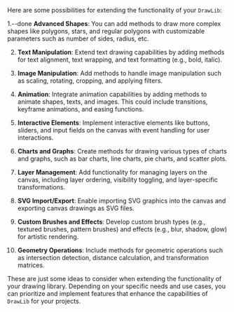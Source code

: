 Here are some possibilities for extending the functionality of your `DrawLib`:

1.--done **Advanced Shapes**: You can add methods to draw more complex shapes like polygons, stars, and regular polygons with customizable parameters such as number of sides, radius, etc.

2. **Text Manipulation**: Extend text drawing capabilities by adding methods for text alignment, text wrapping, and text formatting (e.g., bold, italic).

3. **Image Manipulation**: Add methods to handle image manipulation such as scaling, rotating, cropping, and applying filters.

4. **Animation**: Integrate animation capabilities by adding methods to animate shapes, texts, and images. This could include transitions, keyframe animations, and easing functions.

5. **Interactive Elements**: Implement interactive elements like buttons, sliders, and input fields on the canvas with event handling for user interactions.

6. **Charts and Graphs**: Create methods for drawing various types of charts and graphs, such as bar charts, line charts, pie charts, and scatter plots.

7. **Layer Management**: Add functionality for managing layers on the canvas, including layer ordering, visibility toggling, and layer-specific transformations.

8. **SVG Import/Export**: Enable importing SVG graphics into the canvas and exporting canvas drawings as SVG files.

9. **Custom Brushes and Effects**: Develop custom brush types (e.g., textured brushes, pattern brushes) and effects (e.g., blur, shadow, glow) for artistic rendering.

10. **Geometry Operations**: Include methods for geometric operations such as intersection detection, distance calculation, and transformation matrices.

These are just some ideas to consider when extending the functionality of your drawing library. Depending on your specific needs and use cases, you can prioritize and implement features that enhance the capabilities of `DrawLib` for your projects.